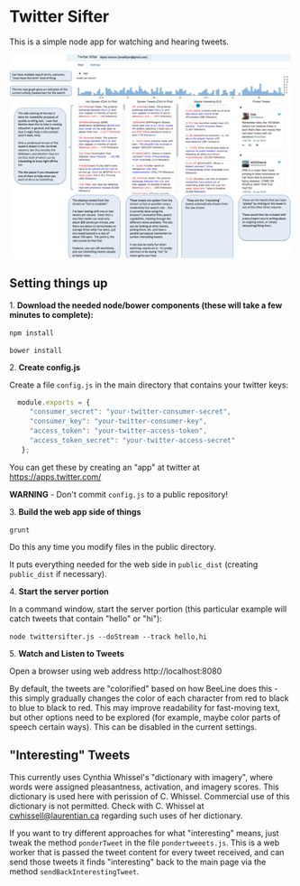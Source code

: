 # Twitter Sifter

This is a simple node app for watching and hearing tweets.

<img src="https://github.com/nowherenearithaca/twittersifter/blob/master/twittersifter_screenshot.png" width="500px">

## Setting things up

1\. 	**Download the needed node/bower components (these will take a few minutes to complete):**

 `npm install`

 `bower install`

2\. 	**Create config.js**

Create a file `config.js` in the main directory that contains your twitter keys:
```javascript
  module.exports = {
     "consumer_secret": "your-twitter-consumer-secret",
     "consumer_key": "your-twitter-consumer-key",
     "access_token": "your-twitter-access-token",
     "access_token_secret": "your-twitter-access-secret"
   };
```
You can get these by creating an "app" at twitter at https://apps.twitter.com/

**WARNING** - Don't commit `config.js` to a public repository!


3\. **Build the web app side of things**

`grunt`

Do this any time you modify files in the public directory.

It puts everything needed for the web side in `public_dist` (creating `public_dist` if necessary).

4\. **Start the server portion**

In a command window, start the server portion (this particular example will catch tweets that contain "hello" or "hi"):

`node twittersifter.js --doStream --track hello,hi`

5\. **Watch and Listen to Tweets**

Open a browser using web address http://localhost:8080

By default, the tweets are "colorified" based on how BeeLine does this - this simply gradually changes the color of each character from red to black to blue to black to red.  This may improve readability for fast-moving text, but other options need to be explored (for example, maybe color parts of speech certain ways).  This can be disabled in the current settings.


## "Interesting" Tweets

This currently uses Cynthia Whissel's "dictionary with imagery", where words were assigned
 pleasantness, activation, and imagery scores.
 This dictionary is used here with perission of C. Whissel.
  Commercial use of this dictionary is not permitted.  Check with 
	C. Whissel at cwhissell@laurentian.ca regarding such uses of her dictionary.

If you want to try different approaches for what "interesting" means, just tweak the 
method `ponderTweet` in the file `pondertweeets.js`.  This is a web worker that is passed the tweet content
for every tweet received, and can send those tweets it finds "interesting" back to the main page via the 
method `sendBackInterestingTweet`.

